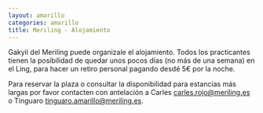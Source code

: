 ```yaml
---
layout: amarillo
categories: amarillo
title: Meriling - Alojamiento
---
```

Gakyil del Meriling puede organizale el alojamiento.
Todos los practicantes tienen la posibilidad de quedar unos pocos días (no más de una semana) en el Ling, para hacer un retiro personal pagando desdé 5€ por la noche.

Para reservar la plaza o consultar la disponibilidad para estancias más largas por favor contacten con antelación a Carles carles.rojo@meriling.es o Tinguaro tinguaro.amarillo@meriling.es.